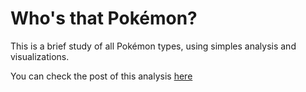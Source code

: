 # Who's that Pokémon?
This is a brief study of all Pokémon types, using simples analysis and visualizations.

You can check the post of this analysis [here](https://shiguelita.github.io/notebook/2018-07-18-whos_that_pokemon/)
